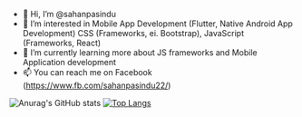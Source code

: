 - 👋 Hi, I’m @sahanpasindu
- 👀 I’m interested in Mobile App Development (Flutter, Native Android App Development) CSS (Frameworks, ei. Bootstrap), JavaScript (Frameworks, React)
- 🌱 I’m currently learning more about JS frameworks and Mobile Application development 
- 📫 You can reach me on Facebook (https://www.fb.com/sahanpasindu22/) 

![Anurag's GitHub stats](https://github-readme-stats.vercel.app/api?username=sahanpasindu&show_icons=true&theme=gruvbox) [![Top Langs](https://github-readme-stats.vercel.app/api/top-langs/?username=sahanpasindu&theme=dracula&layout=compact)](https://github.com/anuraghazra/github-readme-stats) 
